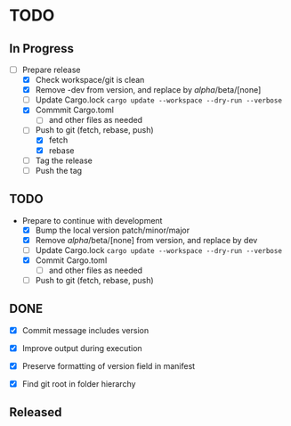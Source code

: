 # TODO

## In Progress


- [ ] Prepare release
	- [x] Check workspace/git is clean
	- [x] Remove -dev from version, and replace by *alpha*/beta/[none]
	- [ ] Update Cargo.lock `cargo update --workspace --dry-run --verbose`
	- [x] Commmit Cargo.toml
		- [ ] and other files as needed
	- [ ] Push to git (fetch, rebase, push)
		- [x] fetch
		- [x] rebase
	- [ ] Tag the release
	- [ ] Push the tag

## TODO




- Prepare to continue with development
	- [x] Bump the local version patch/minor/major
	- [x] Remove *alpha*/beta/[none] from version, and replace by dev
	- [ ] Update Cargo.lock `cargo update --workspace --dry-run --verbose`
	- [x] Commit Cargo.toml
		- [ ] and other files as needed
	- [ ] Push to git (fetch, rebase, push)

## DONE

- [x] Commit message includes version
- [x] Improve output during execution
- [x] Preserve formatting of version field in manifest
- [x] Find git root in folder hierarchy


## Released
